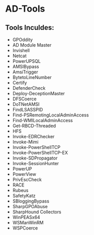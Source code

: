 # AD-Tools

## Tools Inculdes: 
  - GPOddity
  - AD Module Master
  - Invishell
  - Netcat
  - PowerUPSQL
  - AMSIBypass
  - AmsiTrigger
  - BytetoLineNumber
  - Certify
  - DefenderCheck
  - Deploy-DeceptionMaster
  - DFSCoerce
  - DoTNetAMSI
  - FindLSASSPID
  - Find-PSRemotingLocalAdminAccess
  - Find-WMILocalAdminAccess
  - Get-RBCD-Threaded
  - HFS
  - Invoke-EDRChecker
  - Invoke-Mimi
  - Invoke-PowerShellTCP
  - Invoke-PowerShellTCP-EX
  - Invoke-SDPropagator
  - Invoke-SessionHunter
  - PowerUP
  - PowerView
  - PrivEscCheck
  - RACE
  - Rubeus
  - SafetyKatz
  - SBloggingBypass
  - SharpGPOAbuse
  - SharpHound Collectors
  - WinPEASx64
  - WSManWinRM
  - WSPCoerce
